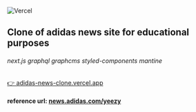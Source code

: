 ![Vercel](http://therealsujitk-vercel-badge.vercel.app/?app=adidas-news-clone)
## Clone of adidas news site for educational purposes
###### next.js graphql graphcms styled-components mantine
[👉 adidas-news-clone.vercel.app](adidas-news-clone.vercel.app)

#### reference url: [news.adidas.com/yeezy](https://news.adidas.com/yeezy)


